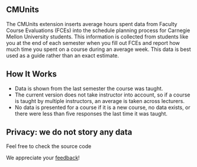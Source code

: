 CMUnits
----

The CMUnits extension inserts average hours spent data from Faculty Course Evaluations (FCEs)
into the schedule planning process for Carnegie Mellon University students.
This information is collected from students like you at the end of each semester when
you fill out FCEs and report how much time you spent on a course during an average week.
This data is best used as a guide rather than an exact estimate.

How It Works
----

- Data is shown from the last semester the course was taught.
- The current version does not take instructor into account, so if a course is taught by multiple instructors, an average is taken across lecturers.
- No data is presented for a course if it is a new course, no data exists, or there were less than five responses the last time it was taught.

Privacy: we do not story any data</h1>
----

Feel free to check the source code

We appreciate your
    [feedback](https://docs.google.com/forms/d/e/1FAIpQLSfIXZzPUekxeUMeR0l27fnTCPI_d5FEBOXGpMR4h2riG_FpqQ/viewform)!

